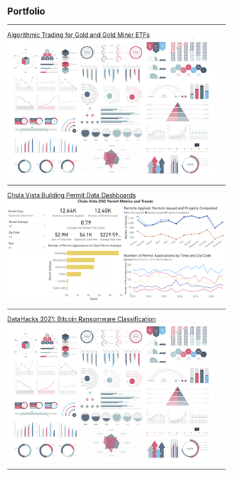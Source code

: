 ## Portfolio

---
[Algorithmic Trading for Gold and Gold Miner ETFs](http://example.com/)
<img src="images/dummy_thumbnail.jpg?raw=true"/>

---
[Chula Vista Building Permit Data Dashboards](/sample_page)
<img src="images/example dashboard 1.png?raw=true"/>

---
[DataHacks 2021: Bitcoin Ransomware Classification](/pdf/sample_presentation.pdf)
<img src="images/dummy_thumbnail.jpg?raw=true"/>


---
